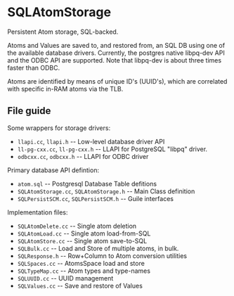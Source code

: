 SQLAtomStorage
==============
Persistent Atom storage, SQL-backed.

Atoms and Values are saved to, and restored from, an SQL DB using
one of the available database drivers. Currently, the postgres
native libpq-dev API and the ODBC API are supported. Note that
libpq-dev is about three times faster than ODBC.

Atoms are identified by means of unique ID's (UUID's), which are
correlated with specific in-RAM atoms via the TLB.

File guide
----------
Some wrappers for storage drivers:
* `llapi.cc`, `llapi.h`         -- Low-level database driver API
* `ll-pg-cxx.cc`, `ll-pg-cxx.h` -- LLAPI for PostgreSQL "libpq" driver.
* `odbcxx.cc`, `odbcxx.h`       -- LLAPI for ODBC driver

Primary database API defintion:
* `atom.sql`             --  Postgresql Database Table defitions
* `SQLAtomStorage.cc`, `SQLAtomStorage.h` -- Main Class definition
* `SQLPersistSCM.cc`, `SQLPersistSCM.h`   -- Guile interfaces

Implementation files:
* `SQLAtomDelete.cc` -- Single atom deletion 
* `SQLAtomLoad.cc`   -- Single atom load-from-SQL
* `SQLAtomStore.cc`  -- Single atom save-to-SQL
* `SQLBulk.cc`       -- Load and Store of multiple atoms, in bulk.
* `SQLResponse.h`    -- Row+Column to Atom conversion utilities
* `SQLSpaces.cc`     -- AtomsSpace load and store
* `SQLTypeMap.cc`    -- Atom types and type-names
* `SQLUUID.cc`       -- UUID management
* `SQLValues.cc`     -- Save and restore of Values
